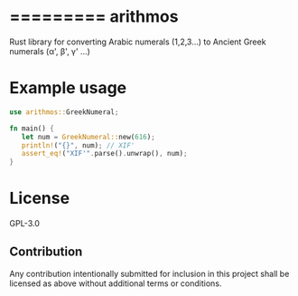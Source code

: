 =========
 arithmos
=========

Rust library for converting Arabic numerals (1,2,3...) to Ancient Greek
numerals (α', β', γ' ...)

Example usage
=============
```rust
use arithmos::GreekNumeral;

fn main() {
   let num = GreekNumeral::new(616);
   println!("{}", num); // ΧΙϜ'
   assert_eq!("ΧΙϜ'".parse().unwrap(), num);
}
```

License
=======

GPL-3.0

Contribution
------------

Any contribution intentionally submitted for inclusion in this project shall be
licensed as above without additional terms or conditions.
